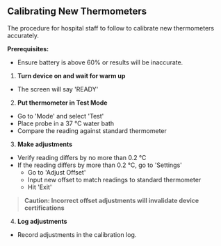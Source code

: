## Calibrating New Thermometers

The procedure for hospital staff to follow to calibrate new thermometers accurately.

**Prerequisites:**
  - Ensure battery is above 60% or results will be inaccurate.

1. **Turn device on and wait for warm up**

  - The screen will say 'READY'


2. **Put thermometer in Test Mode**

  - Go to 'Mode' and select 'Test'
  - Place probe in a 37 °C water bath
  - Compare the reading against standard thermometer


3. **Make adjustments**

  - Verify reading differs by no more than 0.2 °C
  - If the reading differs by more than 0.2 °C, go to 'Settings'
       - Go to 'Adjust Offset'
       - Input new offset to match readings to standard thermometer
       - Hit 'Exit'

> **Caution: Incorrect offset adjustments will invalidate device certifications**


4. **Log adjustments**

  - Record adjustments in the calibration log.
